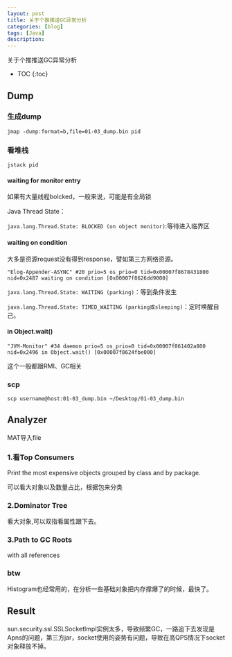 ```yaml
---
layout: post
title: 关于个推推送GC异常分析
categories: [blog]
tags: [Java]
description: 
---
```


关于个推推送GC异常分析

* TOC
{:toc}

## Dump

### 生成dump

`jmap -dump:format=b,file=01-03_dump.bin pid`

### 看堆栈

`jstack pid`

#### waiting for monitor entry

如果有大量线程bolcked，一般来说，可能是有全局锁

Java Thread State：

`java.lang.Thread.State: BLOCKED (on object monitor)`:等待进入临界区

#### waiting on condition

大多是资源request没有得到response，譬如第三方网络资源。

`"Elog-Appender-ASYNC" #20 prio=5 os_prio=0 tid=0x00007f8678431800 nid=0x2487 waiting on condition [0x00007f8626dd9000]`

`java.lang.Thread.State: WAITING (parking)`：等到条件发生

`java.lang.Thread.State: TIMED_WAITING (parking或sleeping)`：定时唤醒自己。

#### in Object.wait()

`"JVM-Monitor" #34 daemon prio=5 os_prio=0 tid=0x00007f861402a800 nid=0x2496 in Object.wait() [0x00007f8624fbe000]`

这个一般都跟RMI、GC相关

### scp

```
scp username@host:01-03_dump.bin ~/Desktop/01-03_dump.bin
```

## Analyzer

MAT导入file

### 1.看Top Consumers

 Print the most expensive objects grouped by class and by package.

可以看大对象以及数量占比，根据包来分类

### 2.Dominator Tree

看大对象,可以双指看属性跟下去。

### 3.Path to GC Roots

with all references

### btw

Histogram也经常用的，在分析一些基础对象把内存撑爆了的时候，最快了。



## Result

sun.security.ssl.SSLSocketImpl实例太多，导致频繁GC，一路追下去发现是Apns的问题，第三方jar，socket使用的姿势有问题，导致在高QPS情况下socket对象释放不掉。